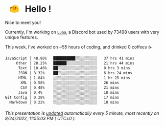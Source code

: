 <h1>   <img src="./spoinky.gif" style="vertical-align:middle;" width="30px">   Hello ! </h1>

Nice to meet you!

Currently, I'm working on <a href='https://github.com/Asgarrrr/Luna'>`Luna`</a>, a Discord bot used by 73498 users with very unique features.

This week, I've worked on ~55 hours of coding, and drinked 0 coffees ☕

```
JavaScript │ 48.96%   ██████████░░░░░░░░░░   37 hrs 41 mins
     Other │ 28.25%   ██████░░░░░░░░░░░░░░   21 hrs 44 mins
      Text │ 10.46%   ██░░░░░░░░░░░░░░░░░░   8 hrs 3 mins
      JSON │ 8.32%    ██░░░░░░░░░░░░░░░░░░   6 hrs 24 mins
      HTML │ 1.84%    ░░░░░░░░░░░░░░░░░░░░   1 hr 25 mins
       XML │ 0.58%    ░░░░░░░░░░░░░░░░░░░░   26 mins
       CSV │ 0.48%    ░░░░░░░░░░░░░░░░░░░░   21 mins
      Java │ 0.4%     ░░░░░░░░░░░░░░░░░░░░   18 mins
Git Config │ 0.38%    ░░░░░░░░░░░░░░░░░░░░   17 mins
  Markdown │ 0.22%    ░░░░░░░░░░░░░░░░░░░░   10 mins
```

###### This presentation is [updated](https://github.com/Asgarrrr) automatically every 5 minute, most recently on 8/24/2022, 11:55:03 PM ( UTC±0 ).